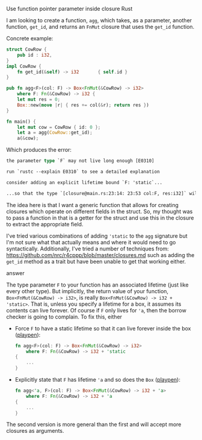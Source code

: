 Use function pointer parameter inside closure Rust

I am looking to create a function, `agg`, which takes, as a parameter, another function, `get_id`, and returns an `FnMut` closure that uses the `get_id` function.

Concrete example:

```rust
struct CowRow {
    pub id : i32,
}
impl CowRow {
    fn get_id(&self) -> i32       { self.id }
}

pub fn agg<F>(col: F) -> Box<FnMut(&CowRow) -> i32>
    where F: Fn(&CowRow) -> i32 {
    let mut res = 0;
    Box::new(move |r| { res += col(&r); return res })
}

fn main() {
    let mut cow = CowRow { id: 0 };
    let a = agg(CowRow::get_id);
    a(&cow);
```

Which produces the error:

```rust
the parameter type `F` may not live long enough [E0310]

run `rustc --explain E0310` to see a detailed explanation

consider adding an explicit lifetime bound `F: 'static`...

...so that the type `[closure@main.rs:23:14: 23:53 col:F, res:i32]` will meet its required lifetime bounds
```

The idea here is that I want a generic function that allows for creating closures which operate on different fields in the struct. So, my thought was to pass a function in that is a getter for the struct and use this in the closure to extract the appropriate field.

I've tried various combinations of adding `'static` to the `agg` signature but I'm not sure what that actually means and where it would need to go syntactically. Additionally, I've tried a number of techniques from: https://github.com/nrc/r4cppp/blob/master/closures.md such as adding the `get_id` method as a trait but have been unable to get that working either.

answer

The type parameter `F` to your function has an associated lifetime (just like every other type). But implicitly, the return value of your function, `Box<FnMut(&CowRow) -> i32>`, is really `Box<FnMut(&CowRow) -> i32 + 'static>`. That is, unless you specify a lifetime for a box, it assumes its contents can live forever. Of course if `F` only lives for `'a`, then the borrow checker is going to complain. To fix this, either

- Force `F` to have a static lifetime so that it can live forever inside the box ([playpen](https://play.rust-lang.org/?gist=16dfb91e4ef1ea63e70866b1c0a07d34&version=stable&backtrace=1)):

  ```rust
  fn agg<F>(col: F) -> Box<FnMut(&CowRow) -> i32>
      where F: Fn(&CowRow) -> i32 + 'static
  {
      ...
  }
  ```

- Explicitly state that `F` has lifetime `'a` and so does the `Box` ([playpen](https://play.rust-lang.org/?gist=fc4abdc705185e852401cc63a81ea017&version=stable&backtrace=1)):

  ```rust
  fn agg<'a, F>(col: F) -> Box<FnMut(&CowRow) -> i32 + 'a>
      where F: Fn(&CowRow) -> i32 + 'a
  {
      ...
  }
  ```

The second version is more general than the first and will accept more closures as arguments.